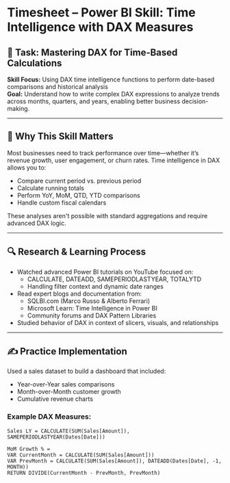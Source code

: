 # Timesheet – Power BI Skill: Time Intelligence with DAX Measures

## 📘 Task: Mastering DAX for Time-Based Calculations  
**Skill Focus:** Using DAX time intelligence functions to perform date-based comparisons and historical analysis  
**Goal:** Understand how to write complex DAX expressions to analyze trends across months, quarters, and years, enabling better business decision-making.

---

## 🧠 Why This Skill Matters

Most businesses need to track performance over time—whether it’s revenue growth, user engagement, or churn rates. Time intelligence in DAX allows you to:
- Compare current period vs. previous period
- Calculate running totals
- Perform YoY, MoM, QTD, YTD comparisons
- Handle custom fiscal calendars

These analyses aren't possible with standard aggregations and require advanced DAX logic.

---

## 🔍 Research & Learning Process

- Watched advanced Power BI tutorials on YouTube focused on:
  - CALCULATE, DATEADD, SAMEPERIODLASTYEAR, TOTALYTD
  - Handling filter context and dynamic date ranges
- Read expert blogs and documentation from:
  - SQLBI.com (Marco Russo & Alberto Ferrari)
  - Microsoft Learn: Time Intelligence in Power BI
  - Community forums and DAX Pattern Libraries
- Studied behavior of DAX in context of slicers, visuals, and relationships

---

## ✍️ Practice Implementation

Used a sales dataset to build a dashboard that included:
- Year-over-Year sales comparisons
- Month-over-Month customer growth
- Cumulative revenue charts

### Example DAX Measures:
```DAX
Sales LY = CALCULATE(SUM(Sales[Amount]), SAMEPERIODLASTYEAR(Dates[Date]))

MoM Growth % = 
VAR CurrentMonth = CALCULATE(SUM(Sales[Amount]))
VAR PrevMonth = CALCULATE(SUM(Sales[Amount]), DATEADD(Dates[Date], -1, MONTH))
RETURN DIVIDE(CurrentMonth - PrevMonth, PrevMonth)
